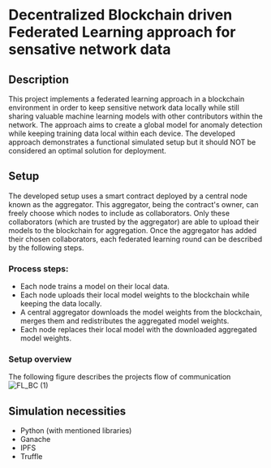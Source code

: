 # Decentralized Blockchain driven Federated Learning approach for sensative network data

## Description
This project implements a federated learning approach in a blockchain environment in order to keep sensitive network data locally while still 
sharing valuable machine learning models with other contributors within the network. The approach aims to create a global model for anomaly detection
while keeping training data local within each device. The developed approach demonstrates a functional simulated setup but it should NOT be considered an optimal solution for deployment.

## Setup
The developed setup uses a smart contract deployed by a central node known as the aggregator. This aggregator, being the contract's owner, can freely choose which nodes to include 
as collaborators. Only these collaborators (which are trusted by the aggregator) are able to upload their models to the blockchain for aggregation.
Once the aggregator has added their chosen collaborators, each federated learning round can be described by the following steps.

### Process steps:
- Each node trains a model on their local data.
- Each node uploads their local model weights to the blockchain while keeping the data locally.
- A central aggregator downloads the model weights from the blockchain, merges them and redistributes the aggregated model weights.
- Each node replaces their local model with the downloaded aggregated model weights.

### Setup overview
The following figure describes the projects flow of communication
 ![FL_BC (1)](https://github.com/Lalezish/FL_BC/assets/78786599/134cc094-f690-47bb-b25a-526b670eb2ba)

## Simulation necessities
- Python (with mentioned libraries)
- Ganache
- IPFS
- Truffle
